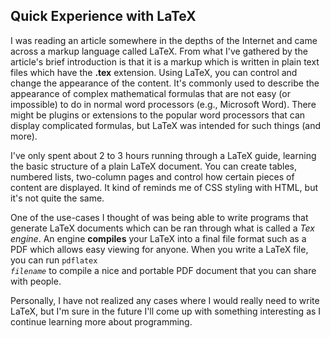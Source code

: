 ## Quick Experience with LaTeX

I was reading an article somewhere in the depths of the Internet and came across a markup language called LaTeX. From what I've gathered by the article's brief introduction is that it is a markup which is written in plain text files which have the **.tex** extension. Using LaTeX, you can control and change the appearance of the content. It's commonly used to describe the appearance of complex mathematical formulas that are not easy (or impossible) to do in normal word processors (e.g., Microsoft Word). There might be plugins or extensions to the popular word processors that can display complicated formulas, but LaTeX was intended for such things (and more).

I've only spent about 2 to 3 hours running through a LaTeX guide, learning the basic structure of a plain LaTeX document. You can create tables, numbered lists, two-column pages and control how certain pieces of content are displayed. It kind of reminds me of CSS styling with HTML, but it's not quite the same.

One of the use-cases I thought of was being able to write programs that generate LaTeX documents which can be ran through what is called a _Tex engine_. An engine **compiles** your LaTeX into a final file format such as a PDF which allows easy viewing for anyone. When you write a LaTeX file, you can run <code>pdflatex _filename_</code> to compile a nice and portable PDF document that you can share with people.

Personally, I have not realized any cases where I would really need to write LaTeX, but I'm sure in the future I'll come up with something interesting as I continue learning more about programming.
